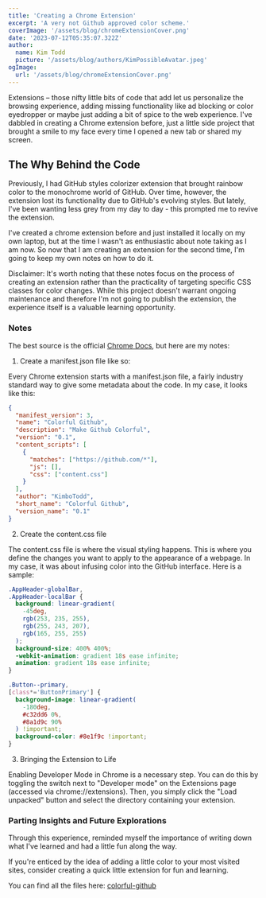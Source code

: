 ```yaml
---
title: 'Creating a Chrome Extension'
excerpt: 'A very not Github approved color scheme.'
coverImage: '/assets/blog/chromeExtensionCover.png'
date: '2023-07-12T05:35:07.322Z'
author:
  name: Kim Todd
  picture: '/assets/blog/authors/KimPossibleAvatar.jpeg'
ogImage:
  url: '/assets/blog/chromeExtensionCover.png'
---
```


Extensions – those nifty little bits of code that add let us personalize the browsing experience, adding missing functionality like ad blocking or color eyedropper or maybe just adding a bit of spice to the web experience. I've dabbled in creating a Chrome extension before, just a little side project that brought a smile to my face every time I opened a new tab or shared my screen.

## The Why Behind the Code

Previously, I had GitHub styles colorizer extension that brought rainbow color to the monochrome world of GitHub. Over time, however, the extension lost its functionality due to GitHub's evolving styles. But lately, I've been wanting less grey from my day to day - this prompted me to revive the extension.

I've created a chrome extension before and just installed it locally on my own laptop, but at the time I wasn't as enthusiastic about note taking as I am now. So now that I am creating an extension for the second time, I'm going to keep my own notes on how to do it.

Disclaimer: It's worth noting that these notes focus on the process of creating an extension rather than the practicality of targeting specific CSS classes for color changes. While this project doesn't warrant ongoing maintenance and therefore I'm not going to publish the extension, the experience itself is a valuable learning opportunity.

### Notes

The best source is the official [Chrome Docs](https://developer.chrome.com/docs/extensions/mv3/getstarted/), but here are my notes:

1. Create a manifest.json file like so:

Every Chrome extension starts with a manifest.json file, a fairly industry standard way to give some metadata about the code. In my case, it looks like this:

```json
{
  "manifest_version": 3,
  "name": "Colorful Github",
  "description": "Make Github Colorful",
  "version": "0.1",
  "content_scripts": [
    {
      "matches": ["https://github.com/*"],
      "js": [],
      "css": ["content.css"]
    }
  ],
  "author": "KimboTodd",
  "short_name": "Colorful Github",
  "version_name": "0.1"
}
```

2. Create the content.css file

The content.css file is where the visual styling happens. This is where you define the changes you want to apply to the appearance of a webpage. In my case, it was about infusing color into the GitHub interface. Here is a sample:

```css
.AppHeader-globalBar,
.AppHeader-localBar {
  background: linear-gradient(
    -45deg,
    rgb(253, 235, 255),
    rgb(255, 243, 207),
    rgb(165, 255, 255)
  );
  background-size: 400% 400%;
  -webkit-animation: gradient 18s ease infinite;
  animation: gradient 18s ease infinite;
}

.Button--primary,
[class*='ButtonPrimary'] {
  background-image: linear-gradient(
    -180deg,
    #c32dd6 0%,
    #8a1d9c 90%
  ) !important;
  background-color: #8e1f9c !important;
}
```

3. Bringing the Extension to Life

Enabling Developer Mode in Chrome is a necessary step. You can do this by toggling the switch next to "Developer mode" on the Extensions page (accessed via chrome://extensions). Then, you simply click the "Load unpacked" button and select the directory containing your extension.

### Parting Insights and Future Explorations

Through this experience, reminded myself the importance of writing down what I've learned and had a little fun along the way.

If you're enticed by the idea of adding a little color to your most visited sites, consider creating a quick little extension for fun and learning.

You can find all the files here: [colorful-github](https://github.com/KimboTodd/colorful-github)
